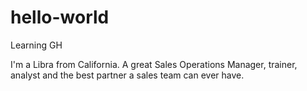 # hello-world

Learning GH 

I'm a Libra from California. A great Sales Operations Manager, trainer, analyst and the best partner a sales team can ever have.  
